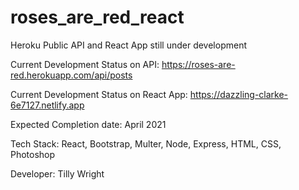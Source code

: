 # roses_are_red_react

Heroku Public API and React App still under development

Current Development Status on API: https://roses-are-red.herokuapp.com/api/posts

Current Development Status on React App: https://dazzling-clarke-6e7127.netlify.app

Expected Completion date: April 2021

Tech Stack: React, Bootstrap, Multer, Node, Express, HTML, CSS, Photoshop

Developer: Tilly Wright

